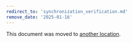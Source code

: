 ```yaml
---
redirect_to: 'synchronization_verification.md'
remove_date: '2025-01-16'
---
```


<!-- markdownlint-disable -->

This document was moved to [another location](synchronization_verification.md).
<!-- This redirect file can be deleted after <2025-01-16>. -->
<!-- Redirects that point to other docs in the same project expire in three months. -->
<!-- Redirects that point to docs in a different project or site (for example, link is not relative and starts with `https:`) expire in one year. -->
<!-- Before deletion, see: https://docs.gitlab.com/ee/development/documentation/redirects.html -->
